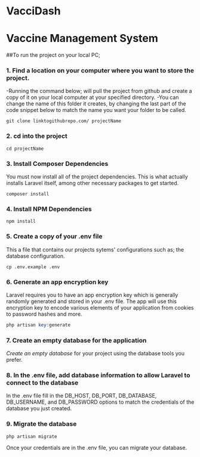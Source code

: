 # VacciDash
# Vaccine Management System

##To run the project on your local PC;

### 1. Find a location on your computer where you want to store the project.
-Running the command below; will pull the project from github and create a copy of it on your local computer at your specified directory.
-You can change the name of this folder it creates, by changing the last part of the code snippet below to match the name you want your folder to be called.

```
git clone linktogithubrepo.com/ projectName
```

### 2. cd into the project
```
cd projectName
```

### 3. Install Composer Dependencies
You must now install all of the project dependencies. This is what actually installs Laravel itself, among other necessary packages to get started.
```
composer install
```

### 4. Install NPM Dependencies
```
npm install
```

### 5. Create a copy of your .env file
This a file that contains our projects sytems' configurations such as; the database configuration.
```
cp .env.example .env
```

### 6. Generate an app encryption key
Laravel requires you to have an app encryption key which is generally randomly generated and stored in your .env file. 
The app will use this encryption key to encode various elements of your application from cookies to password hashes and more.
```php
php artisan key:generate
```

### 7. Create an empty database for the application
*Create an empty database* for your project using the database tools you prefer.

### 8. In the .env file, add database information to allow Laravel to connect to the database
In the .env file fill in the DB_HOST, DB_PORT, DB_DATABASE, DB_USERNAME, and DB_PASSWORD options to match the credentials of the database you just created. 

### 9. Migrate the database
```
php artisan migrate
```
Once your credentials are in the .env file, you can migrate your database.

